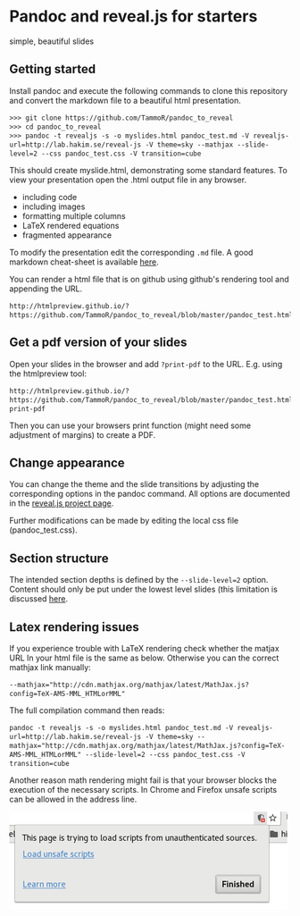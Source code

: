 # Pandoc and reveal.js for starters
simple, beautiful slides
## Getting started

Install pandoc and execute the following commands to clone this repository and convert the markdown file to a beautiful html presentation.
```
>>> git clone https://github.com/TammoR/pandoc_to_reveal
>>> cd pandoc_to_reveal
>>> pandoc -t revealjs -s -o myslides.html pandoc_test.md -V revealjs-url=http://lab.hakim.se/reveal-js -V theme=sky --mathjax --slide-level=2 --css pandoc_test.css -V transition=cube
```

This should create myslide.html, demonstrating some standard features.
To view your presentation open the .html output file in any browser.
* including code
* including images
* formatting multiple columns
* LaTeX rendered equations
* fragmented appearance

To modify the presentation edit the corresponding `.md` file. A good markdown cheat-sheet is available [here](https://github.com/adam-p/markdown-here/wiki/Markdown-Cheatsheet).


You can render a html file that is on github using github's rendering tool and appending the URL.
```
http://htmlpreview.github.io/?https://github.com/TammoR/pandoc_to_reveal/blob/master/pandoc_test.html
```
## Get a pdf version of your slides
Open your slides in the browser and add `?print-pdf` to the URL. E.g. using the htmlpreview tool:
```
http://htmlpreview.github.io/?https://github.com/TammoR/pandoc_to_reveal/blob/master/pandoc_test.html?print-pdf
```
Then you can use your browsers print function (might need some adjustment of margins) to create a PDF.

## Change appearance
You can change the theme and the slide transitions by adjusting the corresponding options in the pandoc command. All options are documented in the [reveal.js project page](https://github.com/hakimel/reveal.js/).

Further modifications can be made by editing the local css file (pandoc_test.css).

## Section structure
The intended section depths is defined by the ```--slide-level=2``` option.
Content should only be put under the lowest level slides (this limitation is discussed [here](https://github.com/jgm/pandoc/issues/816).


## Latex rendering issues
If you experience trouble with LaTeX rendering check whether the matjax URL In your html file is the same as below. Otherwise you can the correct mathjax link manually:
```
--mathjax="http://cdn.mathjax.org/mathjax/latest/MathJax.js?config=TeX-AMS-MML_HTMLorMML"
```
The full compilation command then reads:
```
pandoc -t revealjs -s -o myslides.html pandoc_test.md -V revealjs-url=http://lab.hakim.se/reveal-js -V theme=sky --mathjax="http://cdn.mathjax.org/mathjax/latest/MathJax.js?config=TeX-AMS-MML_HTMLorMML" --slide-level=2 --css pandoc_test.css -V transition=cube
```

Another reason math rendering might fail is that your browser blocks the execution of the necessary scripts. 
In Chrome and Firefox unsafe scripts can be allowed in the address line.

![unsafe scripts](./load_scripts.png "unsafe scripts")
